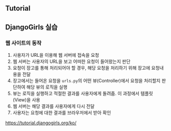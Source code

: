 ## Tutorial



## DjangoGirls 실습

### 웹 사이트의 동작

1. 사용자가 URL을 이용해 웹 서버에 접속을 요청
2. 웹 서버는 사용자의 URL을 보고 어떠한 요청이 들어왔는지 판단
3. 요청이 장고를 통해 처리되어야 할 경우, 해당 요청을 처리하기 위해 장고에 요청내용을 전달
4. 장고에서는 들어온 요청을 `urls.py`의 어떤 뷰(Controller)에서 요청을 처리할지 판단하여 해당 뷰의 로직을 실행
5. 뷰는 로직을 실행하고 적절한 결과를 사용자에게 돌려줌. 이 과정에서 템플릿(View)을 사용
6. 웹 서버는 해당 결과를 사용자에게 다시 전달
7. 사용자는 요청에 대한 결과를 브라우저에서 받아 확인

<https://tutorial.djangogirls.org/ko/>

